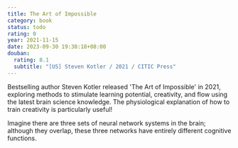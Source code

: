 ```yaml
---
title: The Art of Impossible
category: book
status: todo
rating: 0
year: 2021-11-15
date: 2023-09-30 19:38:18+08:00
douban:
  rating: 8.1
  subtitle: "[US] Steven Kotler / 2021 / CITIC Press"
---
```


Bestselling author Steven Kotler released 'The Art of Impossible' in 2021, exploring methods to stimulate learning potential, creativity, and flow using the latest brain science knowledge. The physiological explanation of how to train creativity is particularly useful! 

Imagine there are three sets of neural network systems in the brain; although they overlap, these three networks have entirely different cognitive functions.
